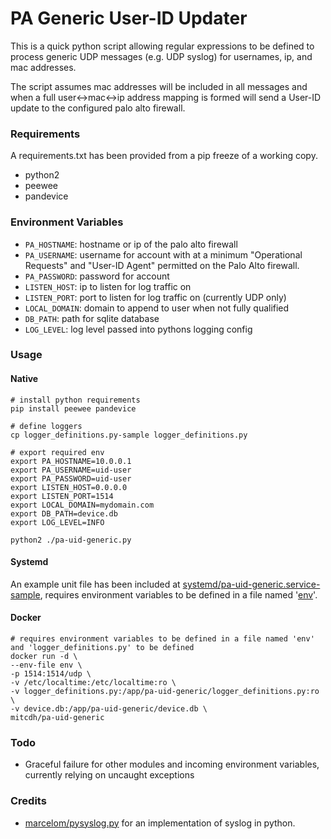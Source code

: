 # PA Generic User-ID Updater

This is a quick python script allowing regular expressions to be defined to process generic UDP messages (e.g. UDP syslog) for usernames, ip, and mac addresses.

The script assumes mac addresses will be included in all messages and when a full user<->mac<->ip address mapping is formed will send a User-ID update to the configured palo alto firewall.

### Requirements
A requirements.txt has been provided from a pip freeze of a working copy.
* python2
* peewee
* pandevice

### Environment Variables
* `PA_HOSTNAME`: hostname or ip of the palo alto firewall
* `PA_USERNAME`: username for account with at a minimum "Operational Requests" and "User-ID Agent" permitted on the Palo Alto firewall.
* `PA_PASSWORD`: password for account
* `LISTEN_HOST`: ip to listen for log traffic on
* `LISTEN_PORT`: port to listen for log traffic on (currently UDP only)
* `LOCAL_DOMAIN`: domain to append to user when not fully qualified
* `DB_PATH`: path for sqlite database
* `LOG_LEVEL`: log level passed into pythons logging config

### Usage
#### Native
````
# install python requirements
pip install peewee pandevice

# define loggers
cp logger_definitions.py-sample logger_definitions.py

# export required env
export PA_HOSTNAME=10.0.0.1
export PA_USERNAME=uid-user
export PA_PASSWORD=uid-user
export LISTEN_HOST=0.0.0.0
export LISTEN_PORT=1514
export LOCAL_DOMAIN=mydomain.com
export DB_PATH=device.db
export LOG_LEVEL=INFO

python2 ./pa-uid-generic.py
````

#### Systemd
An example unit file has been included at [systemd/pa-uid-generic.service-sample](systemd/pa-uid-generic.service-sample), requires environment variables to be defined in a file named '[env](env-sample)'.

#### Docker
````
# requires environment variables to be defined in a file named 'env' and 'logger_definitions.py' to be defined
docker run -d \
--env-file env \
-p 1514:1514/udp \
-v /etc/localtime:/etc/localtime:ro \
-v logger_definitions.py:/app/pa-uid-generic/logger_definitions.py:ro \
-v device.db:/app/pa-uid-generic/device.db \
mitcdh/pa-uid-generic
````

### Todo
* Graceful failure for other modules and incoming environment variables, currently relying on uncaught exceptions

### Credits
* [marcelom/pysyslog.py](https://gist.github.com/marcelom/4218010) for an implementation of syslog in python.
